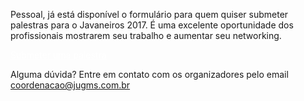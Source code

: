Pessoal, já está disponível o formulário para quem quiser submeter palestras para o Javaneiros 2017. É uma excelente oportunidade dos profissionais mostrarem seu trabalho e aumentar seu networking.

<div class="text-center">
<a href="https://goo.gl/forms/CGeoexmKr1IVzD2s1" target="_blank" class="style-scope header-content" style="color: white; ">
  <paper-button class="primary style-scope header-content x-scope paper-button-0" raised="" role="button" tabindex="0" animated="" aria-disabled="false" elevation="1">Submeter uma palestra</paper-button>
</a>
</div>

Alguma dúvida? Entre em contato com os organizadores pelo email [coordenacao@jugms.com.br](mailto:coordenacao@jugms.com.br)
